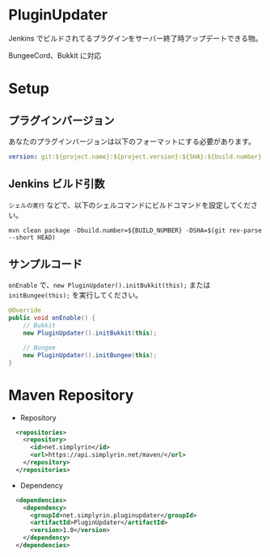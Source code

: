 # PluginUpdater

Jenkins でビルドされてるプラグインをサーバー終了時アップデートできる物。

BungeeCord、Bukkit に対応

# Setup

## プラグインバージョン

あなたのプラグインバージョンは以下のフォーマットにする必要があります。

```yaml
version: git:${project.name}:${project.version}:${SHA}:${build.number}
```

## Jenkins ビルド引数

`シェルの実行` などで、以下のシェルコマンドにビルドコマンドを設定してください。

```
mvn clean package -Dbuild.number=${BUILD_NUMBER} -DSHA=$(git rev-parse --short HEAD)
```

## サンプルコード

`onEnable` で、`new PluginUpdater().initBukkit(this);` または `initBungee(this);` を実行してください。

```java
@Override
public void onEnable() {
	// Bukkit
	new PluginUpdater().initBukkit(this);

	// Bungee
	new PluginUpdater().initBungee(this);
}
```

# Maven Repository

- Repository
```XML
  <repositories>
    <repository>
      <id>net.simplyrin</id>
      <url>https://api.simplyrin.net/maven/</url>
    </repository>
  </repositories>
```

- Dependency
```XML
  <dependencies>
    <dependency>
      <groupId>net.simplyrin.pluginupdater</groupId>
      <artifactId>PluginUpdater</artifactId>
      <version>1.0</version>
    </dependency>
  </dependencies>
```
